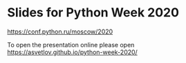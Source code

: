 # Slides for Python Week 2020

https://conf.python.ru/moscow/2020

To open the presentation online please open https://asvetlov.github.io/python-week-2020/

